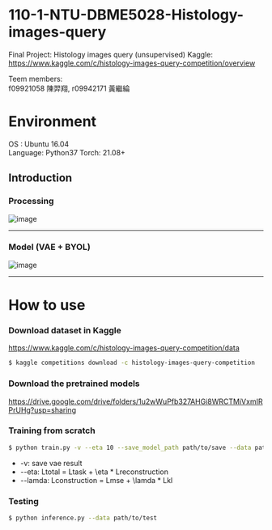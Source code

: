 # 110-1-NTU-DBME5028-Histology-images-query
Final Project: Histology images query (unsupervised)
Kaggle: https://www.kaggle.com/c/histology-images-query-competition/overview

Teem members:\
f09921058 陳羿翔, r09942171 黃繼綸

# Environment
OS : Ubuntu 16.04 \
Language: Python37
Torch: 21.08+

## Introduction
### Processing
![image](https://user-images.githubusercontent.com/91179422/148181849-4ace6b30-1bd5-454a-9c81-e63f76bf8ee9.png)
****
### Model (VAE + BYOL)
![image](https://user-images.githubusercontent.com/91179422/148184336-cc07787f-f19d-454c-a2da-eab6f57cef6f.png)
****

# How to use
### Download dataset in Kaggle
https://www.kaggle.com/c/histology-images-query-competition/data
```bash
$ kaggle competitions download -c histology-images-query-competition
```

### Download the pretrained models
https://drive.google.com/drive/folders/1u2wWuPfb327AHGi8WRCTMiVxmIRPrUHg?usp=sharing


### Training from scratch
```bash
$ python train.py -v --eta 10 --save_model_path path/to/save --data path/to/train
```
* -v: save vae result
* --eta: Ltotal = Ltask + \eta * Lreconstruction
* --lamda: Lconstruction = Lmse + \lamda * Lkl

### Testing
```bash
$ python inference.py --data path/to/test
```
